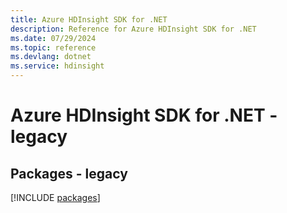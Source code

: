 ```yaml
---
title: Azure HDInsight SDK for .NET
description: Reference for Azure HDInsight SDK for .NET
ms.date: 07/29/2024
ms.topic: reference
ms.devlang: dotnet
ms.service: hdinsight
---
```

# Azure HDInsight SDK for .NET - legacy
## Packages - legacy
[!INCLUDE [packages](hdinsight-index.md)]